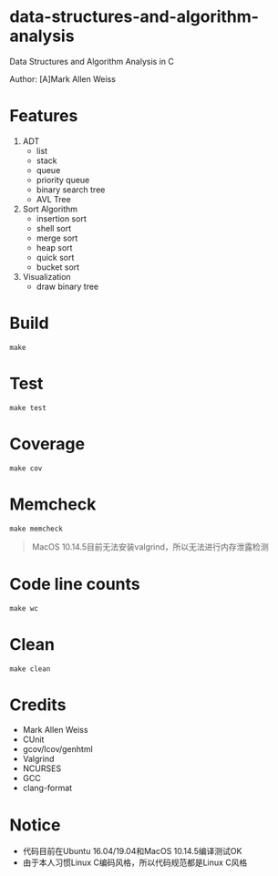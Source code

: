 # data-structures-and-algorithm-analysis
Data Structures and Algorithm Analysis in C

Author: [A]Mark Allen Weiss

# Features
1. ADT
    - list
    - stack
    - queue
    - priority queue
    - binary search tree
    - AVL Tree
2. Sort Algorithm
    - insertion sort
    - shell sort
    - merge sort
    - heap sort
    - quick sort
    - bucket sort
3. Visualization
    - draw binary tree

# Build
```
make
```


# Test
```
make test
```


# Coverage
```
make cov
```


# Memcheck
```
make memcheck
```
> MacOS 10.14.5目前无法安装valgrind，所以无法进行内存泄露检测


# Code line counts
```
make wc
```


# Clean
```
make clean
```


# Credits
- Mark Allen Weiss
- CUnit
- gcov/lcov/genhtml
- Valgrind
- NCURSES
- GCC
- clang-format

# Notice
- 代码目前在Ubuntu 16.04/19.04和MacOS 10.14.5编译测试OK
- 由于本人习惯Linux C编码风格，所以代码规范都是Linux C风格